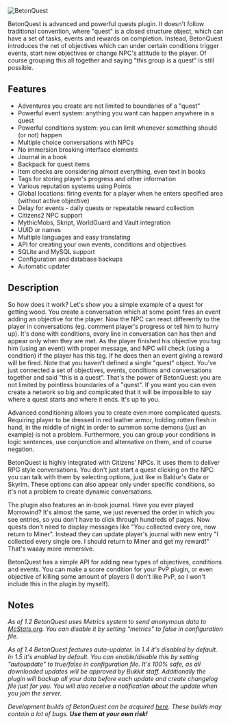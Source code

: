 ![BetonQuest](http://i.imgur.com/Gy9ORlk.png)

BetonQuest is advanced and powerful quests plugin. It doesn't follow traditional convention, where "quest" is a closed structure object, which can have a set of tasks, events and rewards on completion. Instead, BetonQuest introduces the net of objectives which can under certain conditions trigger events, start new objectives or change NPC's attitude to the player. Of course grouping this all together and saying "this group is a quest" is still possible.

## Features

* Adventures you create are not limited to boundaries of a "quest"
* Powerful event system: anything you want can happen anywhere in a quest
* Powerful conditions system: you can limit whenever something should (or not) happen
* Multiple choice conversations with NPCs
* No immersion breaking interface elements
* Journal in a book
* Backpack for quest items
* Item checks are considering almost everything, even text in books
* Tags for storing player's progress and other information
* Various reputation systems using Points
* Global locations: firing events for a player when he enters specified area (without active objective)
* Delay for events - daily quests or repeatable reward collection
* Citizens2 NPC support
* MythicMobs, Skript, WorldGuard and Vault integration
* UUID or names
* Multiple languages and easy translating
* API for creating your own events, conditions and objectives
* SQLite and MySQL support
* Configuration and database backups
* Automatic updater 

## Description

So how does it work? Let's show you a simple example of a quest for getting wood. You create a conversation which at some point fires an event adding an objective for the player. Now the NPC can react differently to the player in conversations (eg. comment player's progress or tell him to hurry up). It's done with conditions, every line in conversation can has then and appear only when they are met. As the player finished his objective you tag him (using an event) with proper message, and NPC will check (using a condition) if the player has this tag. If he does then an event giving a reward will be fired. Note that you haven't defined a single "quest" object. You've just connected a set of objectives, events, conditions and conversations together and said "this is a quest". That's the power of BetonQuest: you are not limited by pointless boundaries of a "quest". If you want you can even create a network so big and complicated that it will be impossible to say where a quest starts and where it ends. It's up to you.

Advanced conditioning allows you to create even more complicated quests. Requiring player to be dressed in red leather armor, holding rotten flesh in hand, in the middle of night in order to summon some demons (just an example) is not a problem. Furthermore, you can group your conditions in logic sentences, use conjunction and alternative on them, and of course negation.

BetonQuest is highly integrated with Citizens' NPCs. It uses them to deliver RPG style conversations. You don't just start a quest clicking on the NPC: you can talk with them by selecting options, just like in Baldur's Gate or Skyrim. These options can also appear only under specific conditions, so it's not a problem to create dynamic conversations.

The plugin also features an in-book journal. Have you ever played Morrowind? It's almost the same, we just reversed the order in which you see entries, so you don't have to click through hundreds of pages. Now quests don't need to display messages like "You collected every ore, now return to Miner". Instead they can update player's journal with new entry "I collected every single ore. I should return to Miner and get my reward!" That's waaay more immersive.

BetonQuest has a simple API for adding new types of objectives, conditions and events. You can make a score condition for your PvP plugin, or even objective of killing some amount of players (I don't like PvP, so I won't include this in the plugin by myself).

## Notes

_As of 1.2 BetonQuest uses Metrics system to send anonymous data to [McStats.org](http://mcstats.org/plugin/BetonQuest). You can disable it by setting "metrics" to false in configuration file._

_As of 1.4 BetonQuest features auto-updater. In 1.4 it's disabled by default. In 1.5 it's enabled by default. You can enable/disable this by setting "autoupdate" to true/false in configuration file. It's 100% safe, as all downloaded updates will be approved by Bukkit staff. Additionally the plugin will backup all your data before each update and create changelog file just for you. You will also receive a notification about the update when you join the server._

_Development builds of BetonQuest can be acquired [here](http://betonquest.betoncraft.pl). These builds may contain a lot of bugs. **Use them at your own risk!**_